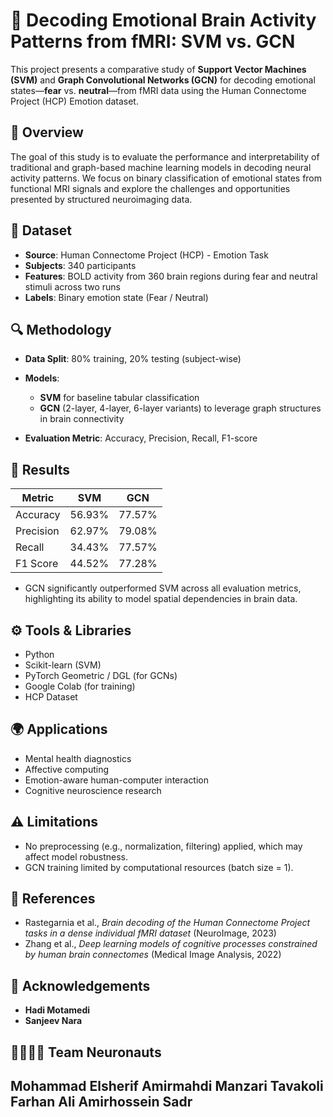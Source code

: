 # 🧠 Decoding Emotional Brain Activity Patterns from fMRI: SVM vs. GCN

This project presents a comparative study of **Support Vector Machines (SVM)** and **Graph Convolutional Networks (GCN)** for decoding emotional states—**fear** vs. **neutral**—from fMRI data using the Human Connectome Project (HCP) Emotion dataset.

## 📌 Overview

The goal of this study is to evaluate the performance and interpretability of traditional and graph-based machine learning models in decoding neural activity patterns. We focus on binary classification of emotional states from functional MRI signals and explore the challenges and opportunities presented by structured neuroimaging data.

## 🧬 Dataset

- **Source**: Human Connectome Project (HCP) - Emotion Task
- **Subjects**: 340 participants
- **Features**: BOLD activity from 360 brain regions during fear and neutral stimuli across two runs
- **Labels**: Binary emotion state (Fear / Neutral)

## 🔍 Methodology

- **Data Split**: 80% training, 20% testing (subject-wise)
- **Models**:
  - **SVM** for baseline tabular classification
  - **GCN** (2-layer, 4-layer, 6-layer variants) to leverage graph structures in brain connectivity

- **Evaluation Metric**: Accuracy, Precision, Recall, F1-score

## 🧪 Results

| Metric      | SVM     | GCN     |
|-------------|---------|---------|
| Accuracy    | 56.93%  | 77.57%  |
| Precision   | 62.97%  | 79.08%  |
| Recall      | 34.43%  | 77.57%  |
| F1 Score    | 44.52%  | 77.28%  |

- GCN significantly outperformed SVM across all evaluation metrics, highlighting its ability to model spatial dependencies in brain data.

## ⚙️ Tools & Libraries

- Python
- Scikit-learn (SVM)
- PyTorch Geometric / DGL (for GCNs)
- Google Colab (for training)
- HCP Dataset

## 🌍 Applications

- Mental health diagnostics
- Affective computing
- Emotion-aware human-computer interaction
- Cognitive neuroscience research

## ⚠️ Limitations

- No preprocessing (e.g., normalization, filtering) applied, which may affect model robustness.
- GCN training limited by computational resources (batch size = 1).

## 📖 References

- Rastegarnia et al., *Brain decoding of the Human Connectome Project tasks in a dense individual fMRI dataset* (NeuroImage, 2023)
- Zhang et al., *Deep learning models of cognitive processes constrained by human brain connectomes* (Medical Image Analysis, 2022)

## 🤝 Acknowledgements

- **Hadi Motamedi**  
- **Sanjeev Nara**

## 👨‍👩‍👧‍👦 Team Neuronauts
Mohammad Elsherif
Amirmahdi Manzari Tavakoli 
Farhan Ali
Amirhossein Sadr
---

